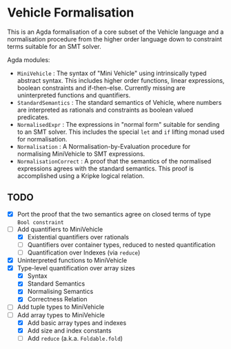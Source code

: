 # Vehicle Formalisation

This is an Agda formalisation of a core subset of the Vehicle language
and a normalisation procedure from the higher order language down to
constraint terms suitable for an SMT solver.

Agda modules:

- `MiniVehicle` : The syntax of "Mini Vehicle" using intrinsically
  typed abstract syntax. This includes higher order functions, linear
  expressions, boolean constraints and if-then-else. Currently missing
  are uninterpreted functions and quantifiers.
- `StandardSemantics` : The standard semantics of Vehicle, where
  numbers are interpreted as rationals and constraints as boolean
  valued predicates.
- `NormalisedExpr` : The expressions in "normal form" suitable for
  sending to an SMT solver. This includes the special `let` and `if`
  lifting monad used for normalisation.
- `Normalisation` : A Normalisation-by-Evaluation procedure for
  normalising MiniVehicle to SMT expressions.
- `NormalisationCorrect` : A proof that the semantics of the
  normalised expressions agrees with the standard semantics. This
  proof is accomplished using a Kripke logical relation.

## TODO

- [X] Port the proof that the two semantics agree on closed terms of
      type `Bool constraint`
- [ ] Add quantifiers to MiniVehicle
  - [X] Existential quantifiers over rationals
  - [ ] Quantifiers over container types, reduced to nested quantification
  - [ ] Quantification over Indexes (via `reduce`)
- [X] Uninterpreted functions to MiniVehicle
- [X] Type-level quantification over array sizes
  - [X] Syntax
  - [X] Standard Semantics
  - [X] Normalising Semantics
  - [X] Correctness Relation
- [ ] Add tuple types to MiniVehicle
- [ ] Add array types to MiniVehicle
  - [X] Add basic array types and indexes
  - [X] Add size and index constants
  - [ ] Add `reduce` (a.k.a. `Foldable.fold`)
